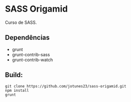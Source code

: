 # SASS Origamid
Curso de SASS.

## Dependências
- grunt
- grunt-contrib-sass
- grunt-contrib-watch

## Build:
```
git clone https://github.com/jotunes23/sass-origamid.git
npm install
grunt
```
